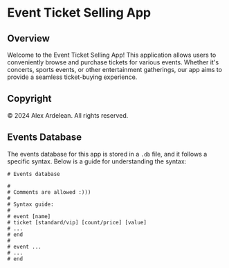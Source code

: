 # Event Ticket Selling App

## Overview

Welcome to the Event Ticket Selling App! This application allows users to conveniently browse and purchase tickets for various events. Whether it's concerts, sports events, or other entertainment gatherings, our app aims to provide a seamless ticket-buying experience.

## Copyright

© 2024 Alex Ardelean. All rights reserved.

## Events Database

The events database for this app is stored in a `.db` file, and it follows a specific syntax. Below is a guide for understanding the syntax:

```plaintext
# Events database

#
# Comments are allowed :)))
#
# Syntax guide:
#
# event [name]
# ticket [standard/vip] [count/price] [value]
# ...
# end
#
# event ...
# ...
# end
